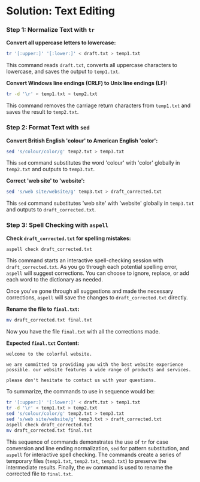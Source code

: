# Solution: Text Editing

### Step 1: Normalize Text with `tr`

**Convert all uppercase letters to lowercase:**

```bash
tr '[:upper:]' '[:lower:]' < draft.txt > temp1.txt
```

This command reads `draft.txt`, converts all uppercase characters to lowercase, and saves the output to `temp1.txt`.

**Convert Windows line endings (CRLF) to Unix line endings (LF):**

```bash
tr -d '\r' < temp1.txt > temp2.txt
```

This command removes the carriage return characters from `temp1.txt` and saves the result to `temp2.txt`.

### Step 2: Format Text with `sed`

**Convert British English 'colour' to American English 'color':**

```bash
sed 's/colour/color/g' temp2.txt > temp3.txt
```

This `sed` command substitutes the word 'colour' with 'color' globally in `temp2.txt` and outputs to `temp3.txt`.

**Correct 'web site' to 'website':**

```bash
sed 's/web site/website/g' temp3.txt > draft_corrected.txt
```

This `sed` command substitutes 'web site' with 'website' globally in `temp3.txt` and outputs to `draft_corrected.txt`.

### Step 3: Spell Checking with `aspell`

**Check `draft_corrected.txt` for spelling mistakes:**

```bash
aspell check draft_corrected.txt
```

This command starts an interactive spell-checking session with `draft_corrected.txt`. As you go through each potential spelling error, `aspell` will suggest corrections. You can choose to ignore, replace, or add each word to the dictionary as needed.

Once you've gone through all suggestions and made the necessary corrections, `aspell` will save the changes to `draft_corrected.txt` directly.

**Rename the file to `final.txt`:**

```bash
mv draft_corrected.txt final.txt
```

Now you have the file `final.txt` with all the corrections made.

**Expected `final.txt` Content:**

```
welcome to the colorful website.

we are committed to providing you with the best website experience possible. our website features a wide range of products and services.

please don't hesitate to contact us with your questions.
```

To summarize, the commands to use in sequence would be:

```bash
tr '[:upper:]' '[:lower:]' < draft.txt > temp1.txt
tr -d '\r' < temp1.txt > temp2.txt
sed 's/colour/color/g' temp2.txt > temp3.txt
sed 's/web site/website/g' temp3.txt > draft_corrected.txt
aspell check draft_corrected.txt
mv draft_corrected.txt final.txt
```

This sequence of commands demonstrates the use of `tr` for case conversion and line ending normalization, `sed` for pattern substitution, and `aspell` for interactive spell checking. The commands create a series of temporary files (`temp1.txt`, `temp2.txt`, `temp3.txt`) to preserve the intermediate results. Finally, the `mv` command is used to rename the corrected file to `final.txt`.
